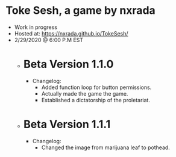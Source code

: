 # Toke Sesh, a game by nxrada
- Work in progress
- Hosted at: https://nxrada.github.io/TokeSesh/
- 2/29/2020  @ 6:00 P.M EST
  - # Beta Version 1.1.0
    - Changelog:
      - Added function loop for button permissions.
      - Actually made the game the game. 
      - Established a dictatorship of the proletariat. 
  - # Beta Version 1.1.1
    - Changelog:
      - Changed the image from marijuana leaf to pothead. 
